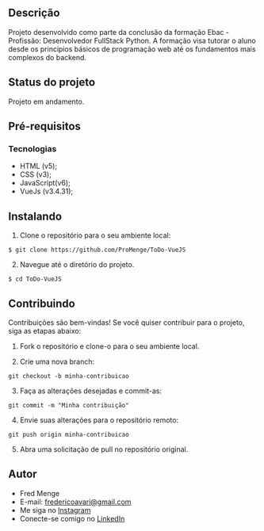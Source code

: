 
## Descrição

Projeto desenvolvido como parte da conclusão da formação Ebac - Profissão: Desenvolvedor FullStack Python. A formação visa tutorar o aluno desde os principios básicos de programação web até os fundamentos mais complexos do backend.

## Status do projeto

Projeto em andamento.

## Pré-requisitos

### Tecnologias

- HTML (v5);
- CSS (v3);
- JavaScript(v6);
- VueJs (v3.4.31);

## Instalando

1. Clone o repositório para o seu ambiente local:

```
$ git clone https://github.com/ProMenge/ToDo-VueJS
```

2. Navegue até o diretório do projeto.

```
$ cd ToDo-VueJS
```

## Contribuindo

Contribuições são bem-vindas! Se você quiser contribuir para o projeto, siga as etapas abaixo:

1. Fork o repositório e clone-o para o seu ambiente local.

2. Crie uma nova branch:

```
git checkout -b minha-contribuicao
```

3. Faça as alterações desejadas e commit-as:

```
git commit -m "Minha contribuição"
```

4. Envie suas alterações para o repositório remoto:

```
git push origin minha-contribuicao
```

5. Abra uma solicitação de pull no repositório original.

## Autor

- Fred Menge
- E-mail: fredericoavari@gmail.com
- Me siga no [Instagram](https://www.instagram.com/fred_menge/)
- Conecte-se comigo no [LinkedIn](https://www.linkedin.com/in/fredericomenge/)
